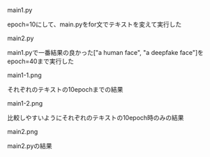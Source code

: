 main1.py

epoch=10にして、main.pyをfor文でテキストを変えて実行した

main2.py

main1.pyで一番結果の良かった["a human face", "a deepfake face"]をepoch=40まで実行した

main1-1.png

それぞれのテキストの10epochまでの結果

main1-2.png

比較しやすいようにそれぞれのテキストの10epoch時のみの結果

main2.png

main2.pyの結果

